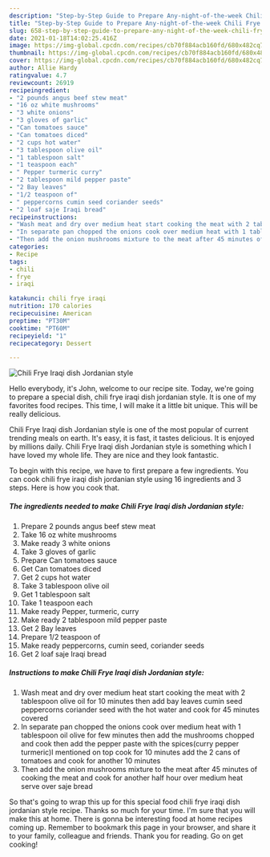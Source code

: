 ```yaml
---
description: "Step-by-Step Guide to Prepare Any-night-of-the-week Chili Frye Iraqi dish Jordanian style"
title: "Step-by-Step Guide to Prepare Any-night-of-the-week Chili Frye Iraqi dish Jordanian style"
slug: 658-step-by-step-guide-to-prepare-any-night-of-the-week-chili-frye-iraqi-dish-jordanian-style
date: 2021-01-18T14:02:25.416Z
image: https://img-global.cpcdn.com/recipes/cb70f884acb160fd/680x482cq70/chili-frye-iraqi-dish-jordanian-style-recipe-main-photo.jpg
thumbnail: https://img-global.cpcdn.com/recipes/cb70f884acb160fd/680x482cq70/chili-frye-iraqi-dish-jordanian-style-recipe-main-photo.jpg
cover: https://img-global.cpcdn.com/recipes/cb70f884acb160fd/680x482cq70/chili-frye-iraqi-dish-jordanian-style-recipe-main-photo.jpg
author: Allie Hardy
ratingvalue: 4.7
reviewcount: 26919
recipeingredient:
- "2 pounds angus beef stew meat"
- "16 oz white mushrooms"
- "3 white onions"
- "3 gloves of garlic"
- "Can tomatoes sauce"
- "Can tomatoes diced"
- "2 cups hot water"
- "3 tablespoon olive oil"
- "1 tablespoon salt"
- "1 teaspoon each"
- " Pepper turmeric curry"
- "2 tablespoon mild pepper paste"
- "2 Bay leaves"
- "1/2 teaspoon of"
- " peppercorns cumin seed coriander seeds"
- "2 loaf saje Iraqi bread"
recipeinstructions:
- "Wash meat and dry over medium heat start cooking the meat with 2 tablespoon olive oil for 10 minutes then add bay leaves cumin seed peppercorns coriander seed with the hot water and cook for 45 minutes covered"
- "In separate pan chopped the onions cook over medium heat with 1 tablespoon oil olive for few minutes then add the mushrooms chopped and cook then add the pepper paste with the spices(curry pepper turmeric)I mentioned on top cook for 10 minutes add the 2 cans of tomatoes and cook for another 10 minutes"
- "Then add the onion mushrooms mixture to the meat after 45 minutes of cooking the meat and cook for another half hour over medium heat serve over saje bread"
categories:
- Recipe
tags:
- chili
- frye
- iraqi

katakunci: chili frye iraqi 
nutrition: 170 calories
recipecuisine: American
preptime: "PT30M"
cooktime: "PT60M"
recipeyield: "1"
recipecategory: Dessert

---
```



![Chili Frye Iraqi dish Jordanian style](https://img-global.cpcdn.com/recipes/cb70f884acb160fd/680x482cq70/chili-frye-iraqi-dish-jordanian-style-recipe-main-photo.jpg)

Hello everybody, it's John, welcome to our recipe site. Today, we're going to prepare a special dish, chili frye iraqi dish jordanian style. It is one of my favorites food recipes. This time, I will make it a little bit unique. This will be really delicious.



Chili Frye Iraqi dish Jordanian style is one of the most popular of current trending meals on earth. It's easy, it is fast, it tastes delicious. It is enjoyed by millions daily. Chili Frye Iraqi dish Jordanian style is something which I have loved my whole life. They are nice and they look fantastic.


To begin with this recipe, we have to first prepare a few ingredients. You can cook chili frye iraqi dish jordanian style using 16 ingredients and 3 steps. Here is how you cook that.

<!--inarticleads1-->

##### The ingredients needed to make Chili Frye Iraqi dish Jordanian style:

1. Prepare 2 pounds angus beef stew meat
1. Take 16 oz white mushrooms
1. Make ready 3 white onions
1. Take 3 gloves of garlic
1. Prepare Can tomatoes sauce
1. Get Can tomatoes diced
1. Get 2 cups hot water
1. Take 3 tablespoon olive oil
1. Get 1 tablespoon salt
1. Take 1 teaspoon each
1. Make ready  Pepper, turmeric, curry
1. Make ready 2 tablespoon mild pepper paste
1. Get 2 Bay leaves
1. Prepare 1/2 teaspoon of
1. Make ready  peppercorns, cumin seed, coriander seeds
1. Get 2 loaf saje Iraqi bread




<!--inarticleads2-->

##### Instructions to make Chili Frye Iraqi dish Jordanian style:

1. Wash meat and dry over medium heat start cooking the meat with 2 tablespoon olive oil for 10 minutes then add bay leaves cumin seed peppercorns coriander seed with the hot water and cook for 45 minutes covered
1. In separate pan chopped the onions cook over medium heat with 1 tablespoon oil olive for few minutes then add the mushrooms chopped and cook then add the pepper paste with the spices(curry pepper turmeric)I mentioned on top cook for 10 minutes add the 2 cans of tomatoes and cook for another 10 minutes
1. Then add the onion mushrooms mixture to the meat after 45 minutes of cooking the meat and cook for another half hour over medium heat serve over saje bread




So that's going to wrap this up for this special food chili frye iraqi dish jordanian style recipe. Thanks so much for your time. I'm sure that you will make this at home. There is gonna be interesting food at home recipes coming up. Remember to bookmark this page in your browser, and share it to your family, colleague and friends. Thank you for reading. Go on get cooking!
